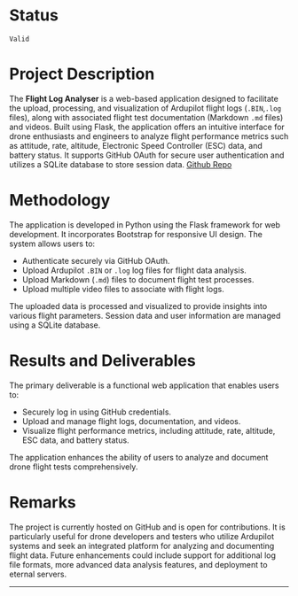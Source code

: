 # Status

`Valid`

# Project Description

The **Flight Log Analyser** is a web-based application designed to facilitate the upload, processing, and visualization of Ardupilot flight logs (`.BIN`,`.log` files), along with associated flight test documentation (Markdown `.md` files) and videos. Built using Flask, the application offers an intuitive interface for drone enthusiasts and engineers to analyze flight performance metrics such as attitude, rate, altitude, Electronic Speed Controller (ESC) data, and battery status. It supports GitHub OAuth for secure user authentication and utilizes a SQLite database to store session data.
[Github Repo](https://github.com/Arrow-air/Flight-Log-Analyser/)

# Methodology

The application is developed in Python using the Flask framework for web development. It incorporates Bootstrap for responsive UI design. The system allows users to:

- Authenticate securely via GitHub OAuth.
- Upload Ardupilot `.BIN` or `.log` log files for flight data analysis.
- Upload Markdown (`.md`) files to document flight test processes.
- Upload multiple video files to associate with flight logs.

The uploaded data is processed and visualized to provide insights into various flight parameters. Session data and user information are managed using a SQLite database.

# Results and Deliverables

The primary deliverable is a functional web application that enables users to:

- Securely log in using GitHub credentials.
- Upload and manage flight logs, documentation, and videos.
- Visualize flight performance metrics, including attitude, rate, altitude, ESC data, and battery status.

The application enhances the ability of users to analyze and document drone flight tests comprehensively.

# Remarks

The project is currently hosted on GitHub and is open for contributions. It is particularly useful for drone developers and testers who utilize Ardupilot systems and seek an integrated platform for analyzing and documenting flight data. Future enhancements could include support for additional log file formats, more advanced data analysis features, and deployment to eternal servers.

--- 
